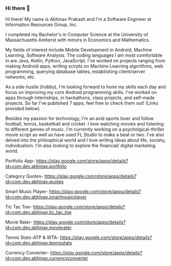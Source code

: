 ### Hi there 👋

<!--
**abhinavp403/abhinavp403** is a ✨ _special_ ✨ repository because its `README.md` (this file) appears on your GitHub profile.

Here are some ideas to get you started:

- 🔭 I’m currently working on ...
- 🌱 I’m currently learning ...
- 👯 I’m looking to collaborate on ...
- 🤔 I’m looking for help with ...
- 💬 Ask me about ...
- 📫 How to reach me: ...
- 😄 Pronouns: ...
- ⚡ Fun fact: ...
-->

Hi there! My name is Abhinav Prakash and I'm a Software Engineer at Information Resources Group, Inc. 

I completed my Bachelor's in Computer Science at the University of Massachusetts Amherst with minors in Economics and Mathematics.

My fields of interest include Mobile Development in Android, Machine Learning, Software Analysis.
The coding languages I am most comfortable in are Java, Kotlin, Python, JavaScript.
I've worked on projects ranging from making Android apps, writing scirpts on Machine Learning algorithms, web programming, querying database tables, establishing client/server networks, etc.

As a side hustle (hobby), I'm looking forward to hone my skills each day and focus on improving my core Android programming skills. I've worked on apps through internships, in hackathons, class projects, and self-made projects. So far I've published 7 apps, feel free to check them out! (Links provided below)

Besides my passion for technology, I'm an avid sports lover and follow football, tennis, basketball and cricket. I love watching movies and listening to different genres of music. I'm currently working on a psycholgical-thriller movie script as well as have used FL Studio to make a beat or two. I've also delved into the philosphical world and I love writing ideas about life, society, individualism. I'm also looking to explore the financial/ digital marketing world.

Portfolio App- https://play.google.com/store/apps/details?id=com.dev.abhinav.portfolio

Category Quotes- https://play.google.com/store/apps/details?id=com.dev.abhinav.quotes

Smart Music Player- https://play.google.com/store/apps/details?id=com.dev.abhinav.smartmusicplayer

Tic Tac Toe- https://play.google.com/store/apps/details?id=com.dev.abhinav.tic_tac_toe

Movie Rater- https://play.google.com/store/apps/details?id=com.dev.abhinav.movierater

Tennis Stats-ATP & WTA- https://play.google.com/store/apps/details?id=com.dev.abhinav.tennisstats

Currency Converter- https://play.google.com/store/apps/details?id=com.dev.abhinav.currencyconverter

